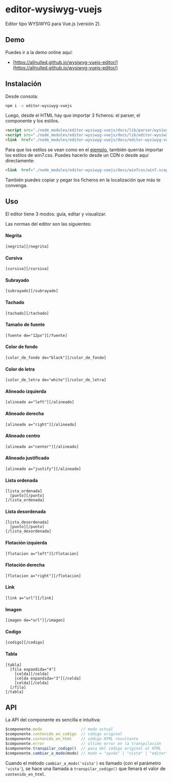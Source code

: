 # editor-wysiwyg-vuejs

Editor tipo WYSIWYG para Vue.js (versión 2).

## Demo

Puedes ir a la demo online aquí:

 - [https://allnulled.github.io/wysiwyg-vuejs-editor/](https://allnulled.github.io/wysiwyg-vuejs-editor/)

## Instalación

Desde consola:

```sh
npm i -s editor-wysiwyg-vuejs
```

Luego, desde el HTML hay que importar 3 ficheros: el parser, el componente y los estilos.

```html
<script src="./node_modules/editor-wysiwyg-vuejs/docs/lib/parser/wysiwyg-parser.js"></script>
<script src="./node_modules/editor-wysiwyg-vuejs/docs/lib/editor-wysiwyg-vuejs/editor-wysiwyg-vuejs.js"></script>
<link  href="./node_modules/editor-wysiwyg-vuejs/docs/editor-wysiwyg-vuejs/editor-wysiwyg-vuejs.css" rel="stylesheet" />
```

Para que los estilos se vean como en el [ejemplo](https://allnulled.github.io/editor-wysiwyg-vuejs), también querrás importar los estilos de win7.css. Puedes hacerlo desde un CDN o desde aquí directamente:

```html
<link  href="./node_modules/editor-wysiwyg-vuejs/docs/win7css/win7.scoped.2.css" rel="stylesheet" />
```

También puedes copiar y pegar los ficheros en la localización que más te convenga.

## Uso

El editor tiene 3 modos: guía, editar y visualizar.

Las normas del editor son las siguientes:


#### Negrita

```
[negrita][/negrita]
```

#### Cursiva

```
[cursiva][/cursiva]
```

#### Subrayado

```
[subrayado][/subrayado]
```

#### Tachado

```
[tachado][/tachado]
```

#### Tamaño de fuente

```
[fuente de="12px"][/fuente]
```

#### Color de fondo

```
[color_de_fondo de="black"][/color_de_fondo]
```

#### Color de letra

```
[color_de_letra de="white"][/color_de_letra]
```

#### Alineado izquierda

```
[alineado a="left"][/alineado]
```

#### Alineado derecha

```
[alineado a="right"][/alineado]
```

#### Alineado centro

```
[alineado a="center"][/alineado]
```

#### Alineado justificado

```
[alineado a="justify"][/alineado]
```

#### Lista ordenada

```
[lista_ordenada]
  [punto][/punto]
[/lista_ordenada]
```

#### Lista desordenada

```
[lista_desordenada]
  [punto][/punto]
[/lista_desordenada]
```

#### Flotación izquierda

```
[flotacion a="left"][/flotacion]
```

#### Flotación derecha

```
[flotacion a="right"][/flotacion]
```

#### Link

```
[link a="url"][/link]
```

#### Imagen

```
[imagen de="url"][/imagen]
```

#### Codigo

```
[codigo][/codigo]
```

#### Tabla

```
[tabla]
  [fila expandida="4"]
    [celda][/celda]
    [celda expandida="3"][/celda]
    [celda][/celda]
  [/fila]
[/tabla] 
```

## API

La API del componente es sencilla e intuitiva:

```js
$componente.modo                 // modo actual
$componente.contenido_en_codigo  // código original
$componente.contenido_en_html    // código HTML resultante
$componente.error                // último error en la transpilación
$componente.transpilar_codigo()  // pasa del código original al HTML
$componente.cambiar_a_modo(modo) // modo = "ayuda" | "vista" | "editor"
```

Cuando el método `cambiar_a_modo('vista')` es llamado (con el parámetro `'vista'`), se hace una llamada a `transpilar_codigo()` que llenará el valor de `contenido_en_html`.